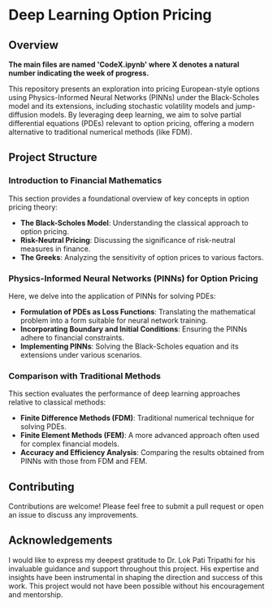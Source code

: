 # Deep Learning Option Pricing

## Overview
**The main files are named 'CodeX.ipynb' where X denotes a natural number indicating the week of progress.**

This repository presents an exploration into pricing European-style options using Physics-Informed Neural Networks (PINNs) under the Black-Scholes model and its extensions, including stochastic volatility models and jump-diffusion models. By leveraging deep learning, we aim to solve partial differential equations (PDEs) relevant to option pricing, offering a modern alternative to traditional numerical methods (like FDM).

## Project Structure

### Introduction to Financial Mathematics

This section provides a foundational overview of key concepts in option pricing theory:
- **The Black-Scholes Model**: Understanding the classical approach to option pricing.
- **Risk-Neutral Pricing**: Discussing the significance of risk-neutral measures in finance.
- **The Greeks**: Analyzing the sensitivity of option prices to various factors.

### Physics-Informed Neural Networks (PINNs) for Option Pricing

Here, we delve into the application of PINNs for solving PDEs:
- **Formulation of PDEs as Loss Functions**: Translating the mathematical problem into a form suitable for neural network training.
- **Incorporating Boundary and Initial Conditions**: Ensuring the PINNs adhere to financial constraints.
- **Implementing PINNs**: Solving the Black-Scholes equation and its extensions under various scenarios.

### Comparison with Traditional Methods

This section evaluates the performance of deep learning approaches relative to classical methods:
- **Finite Difference Methods (FDM)**: Traditional numerical technique for solving PDEs.
- **Finite Element Methods (FEM)**: A more advanced approach often used for complex financial models.
- **Accuracy and Efficiency Analysis**: Comparing the results obtained from PINNs with those from FDM and FEM.

## Contributing
Contributions are welcome! Please feel free to submit a pull request or open an issue to discuss any improvements.

## Acknowledgements

I would like to express my deepest gratitude to Dr. Lok Pati Tripathi for his invaluable guidance and support throughout this project. His expertise and insights have been instrumental in shaping the direction and success of this work. This project would not have been possible without his encouragement and mentorship.
